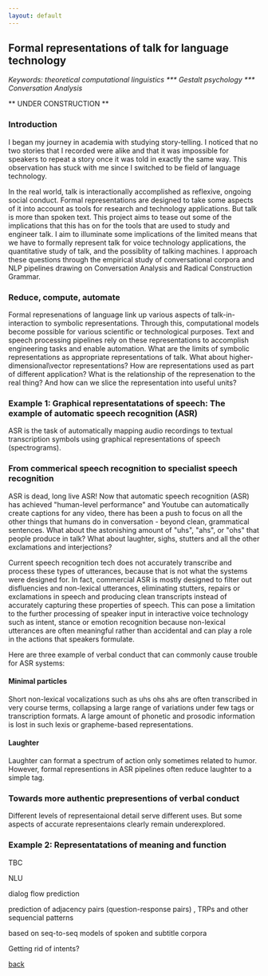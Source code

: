 ```yaml
---
layout: default
---
```


## Formal representations of talk for language technology

 <i> Keywords: theoretical computational linguistics *** Gestalt psychology *** Conversation Analysis </i>

** UNDER CONSTRUCTION **

### Introduction

I began my journey in academia with studying story-telling. I noticed that no two stories that I recorded were alike and that it was impossible for speakers to repeat  a story once it was told in exactly the same way. This observation has stuck with me since I switched to be field of language technology. 

In the real world, talk is interactionally accomplished as reflexive, ongoing social conduct. Formal representations are designed to take some aspects of it into account as tools for research and technology applications. But talk is more than spoken text. This project aims to tease out some of the implications that this has on for the tools that are used to study and engineer talk. I aim to illuminate some implications of the limited means that we have to formally represent talk for voice technology applications, the quantitative study of talk, and the possiblity of talking machines. I approach these questions through the empirical study of conversational corpora and NLP pipelines drawing on Conversation Analysis and Radical Construction Grammar.

### Reduce, compute, automate

Formal represenations of language link up various aspects of talk-in-interaction to symbolic representations. Through this, computational models become possible for various scientific or technological purposes. Text and speech processing pipelines rely on these representations to accomplish engineering tasks and enable automation. What are the limits of symbolic representations as appropriate representations of talk. What about higher-dimensional\vector representations? How are representations used as part of different application? What is the relationship of the represenation to the real thing? And how can we slice the representation into useful units?

### Example 1: Graphical representatations of speech: The example of automatic speech recognition (ASR)

ASR is the task of automatically mapping audio recordings to textual transcription symbols using graphical representations of speech (spectrograms). 

### From commerical speech recognition to specialist speech recognition

ASR is dead, long live ASR! Now that automatic speech recognition (ASR) has achieved "human-level performance" and Youtube can automatically create captions for any video, there has been a push to focus on all the other things that humans do in conversation - beyond clean, grammatical sentences. What about the astonishing amount of "uhs", "ahs", or "ohs" that people produce in talk? What about laughter, sighs, stutters and all the other exclamations and interjections?

Current speech recognition tech does not accurately transcribe and process these types of utterances, because that is not what the systems were designed for. In fact, commercial ASR is mostly designed to filter out disfluencies and non-lexical utterances, eliminating stutters, repairs or exclamations in speech and producing clean transcripts instead of accurately capturing these properties of speech. This can pose a limitation to the further processing of speaker input in interactive voice technology such as intent, stance or emotion recognition because non-lexical utterances are often meaningful rather than accidental and can play a role in the actions that speakers formulate.

Here are three example of verbal conduct that can commonly cause trouble for ASR systems:

#### Minimal particles

Short non-lexical vocalizations such as uhs ohs ahs are often transcribed in very course terms, collapsing a large range of variations under few tags or transcription formats. A large amount of phonetic and prosodic information is lost in such lexis or grapheme-based representations.

#### Laughter

Laughter can format a spectrum of action only sometimes related to humor. However, formal representions in ASR pipelines often reduce laughter to a simple tag.


### Towards more authentic prepresentions of verbal conduct

Different levels of representaional detail serve different uses. But some aspects of accurate representaions clearly remain underexplored.


### Example 2: Representatations of meaning and function

TBC
 
 NLU
 
 dialog flow prediction

prediction of adjacency pairs (question-response pairs) , TRPs and other sequencial patterns 

based on seq-to-seq models of spoken and subtitle corpora 

Getting rid of intents?

[back](./)
